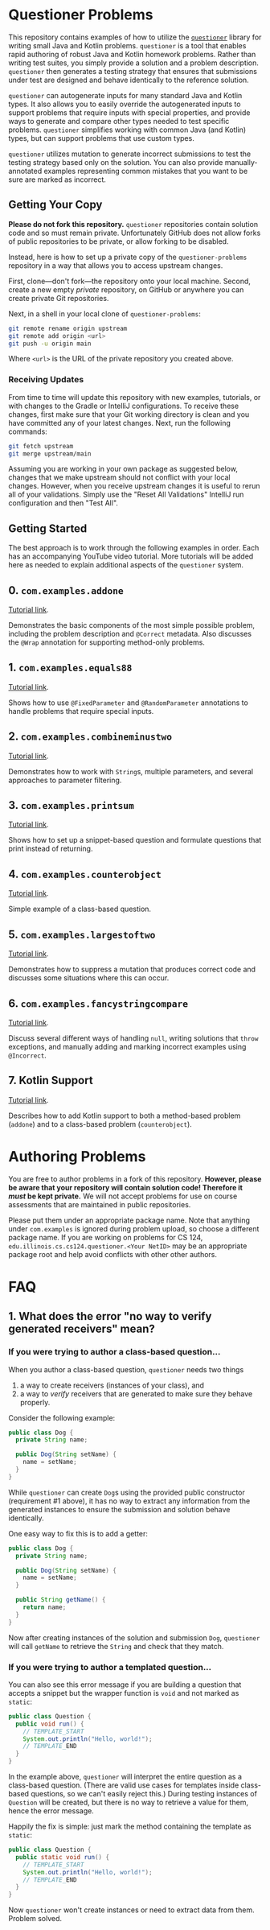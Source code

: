 # Questioner Problems

This repository contains examples of how to utilize the [`questioner`](https://github.com/cs125-illinois/questioner)
library for writing small Java and Kotlin problems.
`questioner` is a tool that enables rapid authoring of robust Java and Kotlin homework problems. Rather than writing
test suites, you simply provide a solution and a problem description.
`questioner` then generates a testing strategy that ensures that submissions under test are designed and behave
identically to the reference solution.

`questioner` can autogenerate inputs for many standard Java and Kotlin types. It also allows you to easily override the
autogenerated inputs to support problems that require inputs with special properties, and provide ways to generate and
compare other types needed to test specific problems.
`questioner` simplifies working with common Java (and Kotlin) types, but can support problems that use custom types.

`questioner` utilizes mutation to generate incorrect submissions to test the testing strategy based only on the
solution. You can also provide manually-annotated examples representing common mistakes that you want to be sure are
marked as incorrect.

## Getting Your Copy

**Please do not fork this repository.**
`questioner` repositories contain solution code and so must remain private. Unfortunately GitHub does not allow forks of
public repositories to be private, or allow forking to be disabled.

Instead, here is how to set up a private copy of the `questioner-problems` repository in a way that allows you to access
upstream changes.

First, clone—don't fork—the repository onto your local machine. Second, create a new empty _private_ repository, on
GitHub or anywhere you can create private Git repositories.

Next, in a shell in your local clone of `questioner-problems`:

```sh
git remote rename origin upstream
git remote add origin <url>
git push -u origin main
```

Where `<url>` is the URL of the private repository you created above.

### Receiving Updates

From time to time will update this repository with new examples, tutorials, or with changes to the Gradle or IntelliJ
configurations. To receive these changes, first make sure that your Git working directory is clean and you have
committed any of your latest changes. Next, run the following commands:

```sh
git fetch upstream
git merge upstream/main
```

Assuming you are working in your own package as suggested below, changes that we make upstream should not conflict with
your local changes. However, when you receive upstream changes it is useful to rerun all of your validations. Simply use
the "Reset All Validations" IntelliJ run configuration and then "Test All".

## Getting Started

The best approach is to work through the following examples in order. Each has an accompanying YouTube video tutorial.
More tutorials will be added here as needed to explain additional aspects of the `questioner` system.

## 0. `com.examples.addone`

[Tutorial link](https://youtu.be/-Z3EDpuylrY).

Demonstrates the basic components of the most simple possible problem, including the problem description and `@Correct`
metadata. Also discusses the `@Wrap` annotation for supporting method-only problems.

## 1. `com.examples.equals88`

[Tutorial link](https://youtu.be/2Nw07GMBPcs).

Shows how to use `@FixedParameter` and `@RandomParameter` annotations to handle problems that require special inputs.

## 2. `com.examples.combineminustwo`

[Tutorial link](https://youtu.be/gjuxIizO8Oc).

Demonstrates how to work with `String`s, multiple parameters, and several approaches to parameter filtering.

## 3. `com.examples.printsum`

[Tutorial link](https://youtu.be/ozViMtSBYIs).

Shows how to set up a snippet-based question and formulate questions that print instead of returning.

## 4. `com.examples.counterobject`

[Tutorial link](https://youtu.be/60SqkB2xiu4).

Simple example of a class-based question.

## 5. `com.examples.largestoftwo`

[Tutorial link](https://youtu.be/EtmWlWeAlEE).

Demonstrates how to suppress a mutation that produces correct code and discusses some situations where this can occur.

## 6. `com.examples.fancystringcompare`

[Tutorial link](https://youtu.be/SDpbrumaU2s).

Discuss several different ways of handling `null`, writing solutions that `throw` exceptions, and manually adding and
marking incorrect examples using `@Incorrect`.

## 7. Kotlin Support

[Tutorial link](https://youtu.be/0pAASQTuCUI).

Describes how to add Kotlin support to both a method-based problem (`addone`) and to a class-based
problem (`counterobject`).

# Authoring Problems

You are free to author problems in a fork of this repository.
**However, please be aware that your repository will contain solution code!
Therefore it _must_ be kept private.**
We will not accept problems for use on course assessments that are maintained in public repositories.

Please put them under an appropriate package name. Note that anything under `com.examples` is ignored during problem
upload, so choose a different package name. If you are working on problems for CS
124, `edu.illinois.cs.cs124.questioner.<Your NetID>` may be an appropriate package root and help avoid conflicts with
other other authors.

# FAQ

## 1. What does the error "no way to verify generated receivers" mean?

### If you were trying to author a class-based question...

When you author a class-based question, `questioner` needs two things

1. a way to create receivers (instances of your class), and
2. a way to _verify_ receivers that are generated to make sure they behave properly.

Consider the following example:

```java
public class Dog {
  private String name;

  public Dog(String setName) {
    name = setName;
  }
}
```

While `questioner` can create `Dog`s using the provided public constructor (requirement #1 above), it has no way to
extract any information from the generated instances to ensure the submission and solution behave identically.

One easy way to fix this is to add a getter:

```java
public class Dog {
  private String name;

  public Dog(String setName) {
    name = setName;
  }

  public String getName() {
    return name;
  }
}
```

Now after creating instances of the solution and submission `Dog`, `questioner` will call `getName` to retrieve
the `String` and check that they match.

### If you were trying to author a templated question...

You can also see this error message if you are building a question that accepts a snippet but the wrapper function
is `void` and not marked as `static`:

```java
public class Question {
  public void run() {
    // TEMPLATE_START
    System.out.println("Hello, world!");
    // TEMPLATE_END
  }
}
```

In the example above, `questioner` will interpret the entire question as a class-based question.
(There are valid use cases for templates inside class-based questions, so we can't easily reject this.)
During testing instances of `Question` will be created, but there is no way to retrieve a value for them, hence the error message.

Happily the fix is simple: just mark the method containing the template as `static`:

```java
public class Question {
  public static void run() {
    // TEMPLATE_START
    System.out.println("Hello, world!");
    // TEMPLATE_END
  }
}
```

Now `questioner` won't create instances or need to extract data from them. Problem solved.

